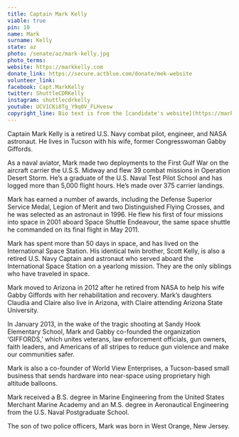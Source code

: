 ```yaml
---
title: Captain Mark Kelly
viable: true
pin: 10
name: Mark
surname: Kelly
state: az
photo: /senate/az/mark-kelly.jpg
photo_terms: 
website: https://markkelly.com
donate_link: https://secure.actblue.com/donate/mek-website
volunteer_link: 
facebook: Capt.MarkKelly
twitter: ShuttleCDRKelly
instagram: shuttlecdrkelly
youtube: UCV1CKi8Tg_Y9q0V_FLHvesw
copyright_line: Bio text is from the [candidate's website](https://markkelly.com) and is &copy; 2019 Mark Kelly for Senate. Mark Kelly was a Captain in the U.S. Navy. Use of his military rank, job titles, and photographs in uniform does not imply endorsement by the Department of the Navy or the Department of Defense.
---
```

Captain Mark Kelly is a retired U.S. Navy combat pilot, engineer, and NASA astronaut. He lives in Tucson with his wife, former Congresswoman Gabby Giffords.

As a naval aviator, Mark made two deployments to the First Gulf War on the aircraft carrier the U.S.S. Midway and flew 39 combat missions in Operation Desert Storm. He’s a graduate of the U.S. Naval Test Pilot School and has logged more than 5,000 flight hours. He’s made over 375 carrier landings.

Mark has earned a number of awards, including the Defense Superior Service Medal, Legion of Merit and two Distinguished Flying Crosses, and he was selected as an astronaut in 1996. He flew his first of four missions into space in 2001 aboard Space Shuttle Endeavour, the same space shuttle he commanded on its final flight in May 2011.

Mark has spent more than 50 days in space, and has lived on the International Space Station. His identical twin brother, Scott Kelly, is also a retired U.S. Navy Captain and astronaut who served aboard the International Space Station on a yearlong mission. They are the only siblings who have traveled in space.

Mark moved to Arizona in 2012 after he retired from NASA to help his wife Gabby Giffords with her rehabilitation and recovery. Mark’s daughters Claudia and Claire also live in Arizona, with Claire attending Arizona State University.

In January 2013, in the wake of the tragic shooting at Sandy Hook Elementary School, Mark and Gabby co-founded the organization ‘GIFFORDS,’ which unites veterans, law enforcement officials, gun owners, faith leaders, and Americans of all stripes to reduce gun violence and make our communities safer.

Mark is also a co-founder of World View Enterprises, a Tucson-based small business that sends hardware into near-space using proprietary high altitude balloons.

Mark received a B.S. degree in Marine Engineering from the United States Merchant Marine Academy and an M.S. degree in Aeronautical Engineering from the U.S. Naval Postgraduate School.

The son of two police officers, Mark was born in West Orange, New Jersey.
